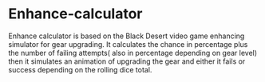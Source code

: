# Enhance-calculator
Enhance calculator is based on the Black Desert video game enhancing simulator for gear upgrading. 
It calculates the chance in percentage plus the number of failing attempts( also in percentage depending on gear level)
then it simulates an animation of upgrading the gear 
and either it fails or success depending on the rolling dice total. 
